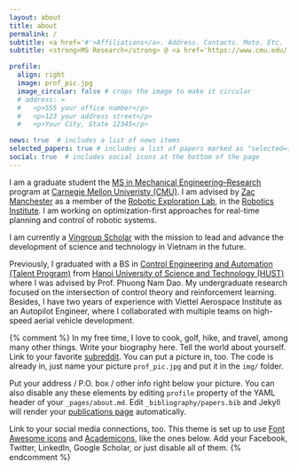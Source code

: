 ```yaml
---
layout: about
title: about
permalink: /
subtitle: <a href='#'>Affiliations</a>. Address. Contacts. Moto. Etc.
subtitle: <strong>MS Research</strong> @ <a href='https://www.cmu.edu/'>CMU</a>

profile:
  align: right
  image: prof_pic.jpg
  image_circular: false # crops the image to make it circular
  # address: >
  #   <p>555 your office number</p>
  #   <p>123 your address street</p>
  #   <p>Your City, State 12345</p>

news: true  # includes a list of news items
selected_papers: true # includes a list of papers marked as "selected={true}"
social: true  # includes social icons at the bottom of the page
---
```

I am a graduate student the [MS in Mechanical Engineering–Research](https://www.meche.engineering.cmu.edu/education/graduate-programs/masters-research.html) program at [Carnegie Mellon Univeristy (CMU)](https://www.cmu.edu/). I am advised by [Zac Manchester](https://www.ri.cmu.edu/ri-faculty/zachary-manchester/) as a member of the [Robotic Exploration Lab](http://roboticexplorationlab.org/), in the [Robotics Institute](https://ri.cmu.edu/). I am working on optimization-first approaches for real-time planning and control of robotic systems.

I am currently a [Vingroup Scholar](https://scholarships.vinuni.edu.vn/) with the mission to lead and advance the development of science and technology in Vietnam in the future.

Previously, I graduated with a BS in [Control Engineering and Automation (Talent Program)](https://seee.hust.edu.vn/en_US/talented) from [Hanoi University of Science and Technology (HUST)](https://en.hust.edu.vn/) where I was advised by Prof. Phuong Nam Dao. My undergraduate research focused on the intersection of control theory and reinforcement learning. Besides, I have two years of experience with Viettel Aerospace Institute as an Autopilot Engineer, where I collaborated with multiple teams on high-speed aerial vehicle development.

{% comment %} 
In my free time, I love to cook, golf, hike, and travel, among many other things.
Write your biography here. Tell the world about yourself. Link to your favorite [subreddit](http://reddit.com). You can put a picture in, too. The code is already in, just name your picture `prof_pic.jpg` and put it in the `img/` folder.

Put your address / P.O. box / other info right below your picture. You can also disable any these elements by editing `profile` property of the YAML header of your `_pages/about.md`. Edit `_bibliography/papers.bib` and Jekyll will render your [publications page](/al-folio/publications/) automatically.

Link to your social media connections, too. This theme is set up to use [Font Awesome icons](http://fortawesome.github.io/Font-Awesome/) and [Academicons](https://jpswalsh.github.io/academicons/), like the ones below. Add your Facebook, Twitter, LinkedIn, Google Scholar, or just disable all of them.
{% endcomment %}